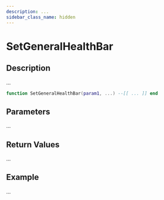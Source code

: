 ```yaml
---
description: ...
sidebar_class_name: hidden
---
```


# SetGeneralHealthBar

## Description

...

```lua
function SetGeneralHealthBar(param1, ...) --[[ ... ]] end
```

## Parameters

...

## Return Values

...

## Example

...


